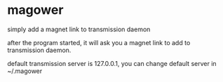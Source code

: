 # magower

simply add a magnet link to transmission daemon

after the program started, it will ask you a magnet link to add to transmission daemon.

default transmission server is 127.0.0.1, you can change default server in ~/.magower

